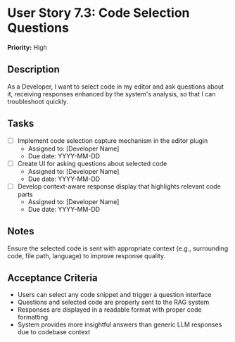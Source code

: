 # User Story 7.3: Code Selection Questions

**Priority:** High

## Description
As a Developer, I want to select code in my editor and ask questions about it, receiving responses enhanced by the system's analysis, so that I can troubleshoot quickly.

## Tasks
- [ ] Implement code selection capture mechanism in the editor plugin
  - Assigned to: [Developer Name]
  - Due date: YYYY-MM-DD
- [ ] Create UI for asking questions about selected code
  - Assigned to: [Developer Name]
  - Due date: YYYY-MM-DD
- [ ] Develop context-aware response display that highlights relevant code parts
  - Assigned to: [Developer Name]
  - Due date: YYYY-MM-DD

## Notes
Ensure the selected code is sent with appropriate context (e.g., surrounding code, file path, language) to improve response quality.

## Acceptance Criteria
- Users can select any code snippet and trigger a question interface
- Questions and selected code are properly sent to the RAG system
- Responses are displayed in a readable format with proper code formatting
- System provides more insightful answers than generic LLM responses due to codebase context